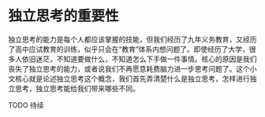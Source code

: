 # 独立思考的重要性

独立思考的能力是每个人都应该掌握的技能，但我们经历了九年义务教育，又经历了高中应试教育的训练，似乎只会在“教育”体系内想问题了。即使经历了大学，很多人依旧迷茫，不知道要做什么，不知道怎么下手做一件事情。核心的原因是我们丧失了独立思考的能力，或者说我们不再愿意耗费脑力进一步思考问题了。这个小文核心就是论述独立思考这个概念，我们首先弄清楚什么是独立思考，怎样进行独立思考，独立思考能给我们带来哪些不同。

TODO 待续